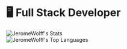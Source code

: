 # 🖥 Full Stack Developer

![JeromeWolff's Stats](https://github-readme-stats.vercel.app/api?username=JeromeWolff&theme=tokyonight&show_icons=true&hide_border=true&count_private=true)
<br/>
![JeromeWolff's Top Languages](https://github-readme-stats.vercel.app/api/top-langs/?username=JeromeWolff&theme=tokyonight&show_icons=true&hide_border=true&layout=compact)
